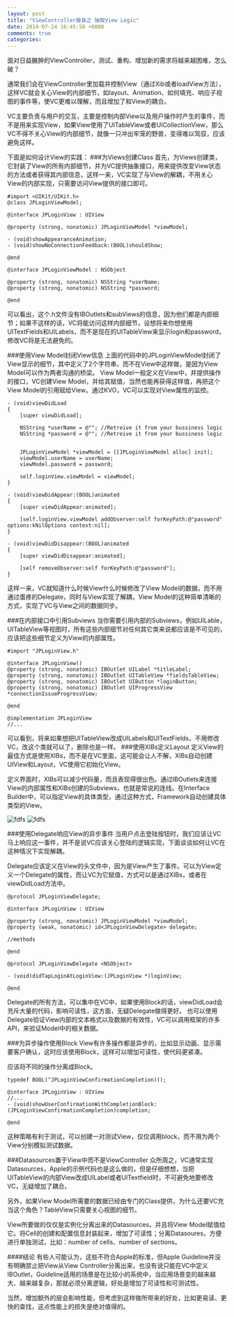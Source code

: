```yaml
---
layout: post
title: "ViewController瘦身之 抽取View Logic"
date: 2014-07-24 16:45:58 +0800
comments: true
categories: 
---
```

面对日益臃肿的ViewController，测试、重构、增加新的需求将越来越困难，怎么破？

通常我们会在ViewController里加载并控制View（通过Xib或者loadView方法），这样VC就会关心View的内部细节，如layout、Animation、如何填充、响应子视图的事件等，使VC更难以理解，而且增加了和View的耦合。

VC主要负责与用户的交互，主要是控制内部View以及用户操作时产生的事件，而不是用来实现View，如果View使用了UITableView或者UICollectionView，那么VC不得不关心View的内部细节，就像一只冲出牢笼的野兽，变得难以驾驭，应该避免这样。

下面是如何设计View的实践：
###为Views创建Class
首先，为Views创建类，它封装了View的所有内部细节，并为VC提供抽象接口，用来提供改变View状态的方法或者获得其内部信息，这样一来，VC实现了与View的解耦，不用关心View的内部实现，只需要访问View提供的接口即可。
```
#import <UIKit/UIKit.h>
@class JPLoginViewModel;
 
@interface JPLoginView : UIView
 
@property (strong, nonatomic) JPLoginViewModel *viewModel;
 
- (void)showAppearanceAnimation;
- (void)showNoConnectionFeedback:(BOOL)shouldShow;
 
@end
 
@interface JPLoginViewModel : NSObject
 
@property (strong, nonatomic) NSString *userName;
@property (strong, nonatomic) NSString *password;
 
@end
```
可以看出，这个.h文件没有IBOutlets和subViews的信息，因为他们都是内部细节；如果不这样的话，VC将能访问这样内部细节，设想将来你想使用UITextFields和UILabels，而不是现在的UITableView来显示login和password，修改VC将是无法避免的。

###使用View Model封闭View信息
上面的代码中的JPLoginViewModel封闭了View显示的细节，其中定义了2个字符串，而不在View中这样做，是因为View Model可以作为两者沟通的桥梁。
View Model一般定义在View中，并提供操作的接口，VC创建View Model，并给其赋值，当然也能再获得这样值，再把这个View Model的引用赋给View。通过KVO，VC可以实现对View属性的监控。

```
- (void)viewDidLoad
{
    [super viewDidLoad];
    
    NSString *userName = @""; //Retreive it from your bussiness logic
    NSString *password = @""; //Retreive it from your bussiness logic
    
    
    JPLoginViewModel *viewModel = [[JPLoginViewModel alloc] init];
    viewModel.userName = userName;
    viewModel.password = password;
    
    self.loginView.viewModel = viewModel;
}

- (void)viewDidAppear:(BOOL)animated
{
    [super viewDidAppear:animated];
    
    [self.loginView.viewModel addObserver:self forKeyPath:@"password" options:kNilOptions context:nil];
}

- (void)viewDidDisappear:(BOOL)animated
{
    [super viewDidDisappear:animated];
    
    [self removeObserver:self forKeyPath:@"password"];
}
```
这样一来，VC就知道什么时候View什么时候修改了View Model的数据，而不用通过蛋疼的Delegate，同时与View实现了解耦，View Model的这种简单清晰的方式，实现了VC与View之间的数据同步。

###在内部接口中引用Subviews
当你需要引用内部的Subviews，例如UILable，UITableView等视图时，所有这些内部细节对任何其它类来说都应该是不可见的，应该把这些细节定义为View的内部属性。
```
#import "JPLoginView.h"
 
@interface JPLoginView()
@property (strong, nonatomic) IBOutlet UILabel *titleLabel;
@property (strong, nonatomic) IBOutlet UITableView *fieldsTableView;
@property (strong, nonatomic) IBOutlet UIButton *loginButton;
@property (strong, nonatomic) IBOutlet UIProgressView *connectionIssueProgressView;
 
@end
 
@implementation JPLoginView
//...
```
可以看到，将来如果想把UITableView改成UILabels和UITextFields，不用修改VC，改这个类就可以了，删除也是一样。
###使用XIBs定义Layout
定义View的最佳方式是使用XIBs，而不是在VC里面，这可能会让人不解，XIBs自动创建UIView和Layout，VC使用它初始化View。

定义界面时，XIBs可以减少代码量，而且表现得很出色。通过IBOutlets来连接View的内部属性和XIBs创建的Subviews，也就是常说的连线。在Interface Builder中，可以指定View的具体类型，通过这种方式，Framework自动创建具体类型的View。

![fdfs](http://jpellat.com/wp-content/uploads/2014/05/Screenshot-2014-05-18-01.02.28-300x129.png)
![fdfs](http://jpellat.com/wp-content/uploads/2014/05/connect-300x136.png)

###使用Delegate响应View的异步事件
当用户点击登陆按钮时，我们应该让VC马上响应这一事件，并不是说VC应该关心登陆的逻辑实现，下面谈谈如何让VC在这种情况下实现解耦。

Delegate应该定义在View的头文件中，因为是View产生了事件。可以为View定义一个Delegate的属性，而让VC为它赋值，方式可以是通过XIBs，或者在viewDidLoad方法中。
```
@protocol JPLoginViewDelegate;
 
@interface JPLoginView : UIView
 
@property (strong, nonatomic) JPLoginViewModel *viewModel;
@property (weak, nonatomic) id<JPLoginViewDelegate> delegate;
 
//methods
 
@end
 
@protocol JPLoginViewDelegate <NSObject>
 
- (void)didTapLoginAtLoginView:(JPLoginView *)loginView;
 
@end
```
Delegate的所有方法，可以集中在VC中，如果使用Block的话，viewDidLoad会充斥大量的代码，影响可读性，这方面，无疑Delegate做得更好。
也可以使用Delegate验证View内部的文本格式以及数据的有效性，VC可以调用框架的许多API，来验证Model中的相关数据。

###为异步操作使用Block
View有许多操作都是异步的，比如显示动画、显示需要客户确认，这时应该使用Block，这样可以增加可读性，使代码更紧凑。

应该将不同的操作分离成Block。

```
typedef BOOL(^JPLoginViewConfirmationCompletion)();

@interface JPLoginView : UIView
//...
- (void)showUserConfirmationWithCompletionBlock:(JPLoginViewConfirmationCompletion)completion;

@end
```
这种策略有利于测试，可以创建一对测试View，仅仅调用block，而不用为两个View分别模拟测试数据。

###Datasources置于View中而不是ViewController
众所周之，VC通常实现Datasources，Apple的示例代码也是这么做的，但是仔细想想，当把UITableView的内部View改成UILabel或者UITextfield时，不可避免地要修改VC，无疑增加了耦合。

另外，如果View Model所需要的数据已经由专门的Class提供，为什么还要VC充当这个角色？TableView只需要关心视图的细节。

View所要做的仅仅是实例化分离出来的Datasources，并且将View Model赋值给它。将Cell的创建和配置信息封装起来，增加了可读性；分离Datasoures，方便进行单独测试，比如：number of cells、number of sections。

####结论
有些人可能认为，这些不符合Apple的标准，但Apple Guideline并没有明确禁止把View从View Controller分离出来，也没有说只能在VC中定义IBOutlet，Guideline适用的场景是在比较小的系统中，当应用场景变的越来越大、越来越复杂，那就必须分离逻辑，好处是增加了可读性和可测试性。

当然，增加额外的层会影响性能，但考虑到这样做所带来的好处，比如更易读、更快的查找，这点性能上的损失是绝对值得的。		